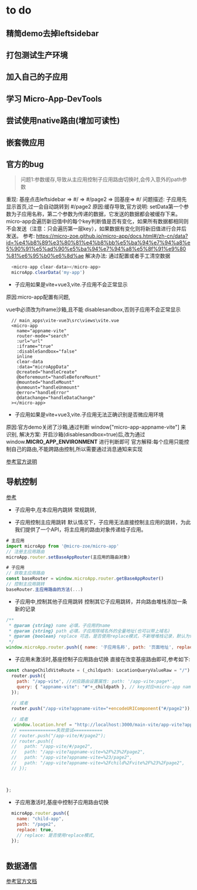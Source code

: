 # to do

## 精简demo去掉leftsidebar

## 打包测试生产环境

## 加入自己的子应用

## 学习 Micro-App-DevTools

## 尝试使用native路由(增加可读性)

## 嵌套微应用

## 官方的bug

> 问题1:参数缓存,导致从主应用控制子应用路由切换时,会传入意外的path参数

重现: 基座点击leftsidebar => #/ => #/page2 => 回基座=> #/
问题描述: 子应用先显示首页,过一会自动跳转到 #/page2
原因:缓存导致,官方说明:
setData第一个参数为子应用名称，第二个参数为传递的数据，它发送的数据都会被缓存下来。
micro-app会遍历新旧值中的每个key判断值是否有变化，如果所有数据都相同则不会发送（注意：只会遍历第一层key），如果数据有变化则将新旧值进行合并后发送。
参考:
<https://micro-zoe.github.io/micro-app/docs.html#/zh-cn/data?id=%e4%b8%89%e3%80%81%e4%b8%bb%e5%ba%94%e7%94%a8%e5%90%91%e5%ad%90%e5%ba%94%e7%94%a8%e5%8f%91%e9%80%81%e6%95%b0%e6%8d%ae>
解决办法: 通过配置或者手工清空数据

```js
  <micro-app clear-data></micro-app>
  microApp.clearData('my-app')
```

- 子应用如果是vite+vue3,vite.子应用不会正常显示

原因:micro-app配置有问题,

vue中必须改为iframe沙箱,且不能 disablesandbox,否则子应用不会正常显示

```vue
  // main_apps\vite-vue3\src\views\vite.vue
  <micro-app
    name="appname-vite"
    router-mode="search"
    :url="url"
    :iframe="true"
    :disableSandbox="false"
    inline
    clear-data
    :data="microAppData"
    @created="handleCreate"
    @beforemount="handleBeforeMount"
    @mounted="handleMount"
    @unmount="handleUnmount"
    @error="handleError"
    @datachange="handleDataChange"
  ></micro-app>
```

- 子应用如果是vite+vue3,vite.子应用无法正确识别是否微应用环境

原因:官方demo关闭了沙箱,通过判断 window["micro-app-appname-vite"] 来识别,
解决方案: 开启沙箱(disablesandbox=true)后,改为通过 window.__MICRO_APP_ENVIRONMENT__ 进行判断即可
官方解释:每个应用只能控制自己的路由,不能跨路由控制,所以需要通过消息通知来实现

[参考官方说明](https://micro-zoe.github.io/micro-app/docs.html#/zh-cn/jump)

## 导航控制

[参考](https://micro-zoe.github.io/micro-app/docs.html#/zh-cn/router?id=navigation)

- 子应用中,在本应用内跳转
常规跳转,

- 子应用控制主应用跳转
默认情况下，子应用无法直接控制主应用的跳转，为此我们提供了一个API，将主应用的路由对象传递给子应用。

```js
# 主应用
import microApp from '@micro-zoe/micro-app'
// 注册主应用路由
microApp.router.setBaseAppRouter(主应用的路由对象)

# 子应用
// 获取主应用路由
const baseRouter = window.microApp.router.getBaseAppRouter() 
// 控制主应用跳转
baseRouter.主应用路由的方法(...) 
```

- 子应用中,控制其他子应用跳转
控制其它子应用跳转，并向路由堆栈添加一条新的记录

```js
/**
 * @param {string} name 必填，子应用的name
 * @param {string} path 必填，子应用除域名外的全量地址(也可以带上域名)
 * @param {boolean} replace 可选，是否使用replace模式，不新增堆栈记录，默认为false
 */
window.microApp.router.push({ name: '子应用名称', path: '页面地址', replace: 是否使用replace模式 })

```

- 子应用未激活时,基座控制子应用路由切换
直接在改变基座路由即可,参考如下:

```js
const changeChildViteRoute = (_childpath: LocationQueryValueRaw = "/") => {
  router.push({
    path: "/app-vite", //对应路由设置属性: path: '/app-vite:page*',
    query: { "appname-vite": "#"+_childpath }, // key对应<micro-app name>属性
  });
  
  // 或者
  router.push("/app-vite?appname-vite="+encodeURIComponent("#/page2"));

  // 或者
   window.location.href = "http://localhost:3000/main-vite/app-vite?appname-vite=%2Fchild%2Fvite%2F%23%2Fpage2";
  // ==============失败尝试===========
  // router.push("/app-vite/#/page2");
  // router.push({
  //   path: "/app-vite/#/page2",
  //   path: "/app-vite?appname-vite=%2F%23%2Fpage2",
  //   path: "/app-vite?appname-vite=%23/page2",
  //   path: "/app-vite?appname-vite=%2Fchild%2Fvite%2F%23%2Fpage2",
  // });
 
  
  
};
```

- 子应用激活时,基座中控制子应用路由切换

```js
  microApp.router.push({
    name: "child-app",
    path: "/page2",
    replace: true,
    // replace: 是否使用replace模式,
  });
  
```

## 数据通信

[参考官方文档](https://micro-zoe.github.io/micro-app/docs.html#/zh-cn/data?id=%e4%b8%80%e3%80%81%e5%ad%90%e5%ba%94%e7%94%a8%e8%8e%b7%e5%8f%96%e6%9d%a5%e8%87%aa%e4%b8%bb%e5%ba%94%e7%94%a8%e7%9a%84%e6%95%b0%e6%8d%ae)
